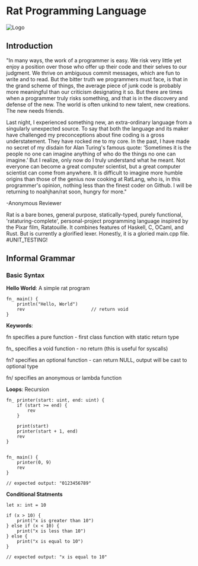 # Rat Programming Language

![Logo](https://cdn.discordapp.com/attachments/786456071878606879/1350353863592378438/rato.png?ex=67d66e89&is=67d51d09&hm=0772633909c9b9d53cf95ada063bcda717894e0ac42d71bfa4817b6e6557a3c0&)

## Introduction

"In many ways, the work of a programmer is easy. We risk very little yet enjoy a position over those who offer up their code and their selves to our judgment. We thrive on ambiguous commit messages, which are fun to write and to read. But the bitter truth we programmers must face, is that in the grand scheme of things, the average piece of junk code is probably more meaningful than our criticism designating it so. But there are times when a programmer truly risks something, and that is in the discovery and defense of the new. The world is often unkind to new talent, new creations. The new needs friends.

Last night, I experienced something new, an extra-ordinary language from a singularly unexpected source. To say that both the language and its maker have challenged my preconceptions about fine coding is a gross understatement. They have rocked me to my core. In the past, I have made no secret of my disdain for Alan Turing's famous quote: ‘Sometimes it is the people no one can imagine anything of who do the things no one can imagine.’ But I realize, only now do I truly understand what he meant. Not everyone can become a great computer scientist, but a great computer scientist can come from anywhere. It is difficult to imagine more humble origins than those of the genius now cooking at RatLang, who is, in this programmer's opinion, nothing less than the finest coder on Github. I will be returning to noahjhan/rat soon, hungry for more."

-Anonymous Reviewer

Rat is a bare bones, general purpose, statically-typed, purely functional, 'rataturing-complete', personal-project programming language inspired by the Pixar film, Ratatouille. It combines features of Haskell, C, OCaml, and Rust. But is currently a glorified lexer. Honestly, it is a gloried main.cpp file. #UNIT_TESTING! 

## Informal Grammar

### Basic Syntax

**Hello World**: A simple rat program

    fn_ main() {
        println("Hello, World")
        rev                         // return void
    }

**Keywords**: 

fn specifies a pure function - first class function with static return type

fn_ specifies a void function - no return (this is useful for syscalls) 

fn? specifies an optional function - can return NULL, output will be cast to optional type

fn/ specifies an anonymous or lambda function

**Loops**: Recursion


    fn_ printer(start: uint, end: uint) {
        if (start >= end) {
            rev
        }

        print(start)
        printer(start + 1, end)
        rev
    }


    fn_ main() {
        printer(0, 9)
        rev
    }
    
    // expected output: "0123456789"

**Conditional Statments**

    let x: int = 10

    if (x > 10) {
        print("x is greater than 10")
    } else if (x < 10) {
        print("x is less than 10")
    } else {
        print("x is equal to 10")
    }

    // expected output: "x is equal to 10"
